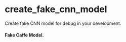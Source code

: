 # create_fake_cnn_model
Create fake CNN model for debug in your development.

#### Fake Caffe Model.
